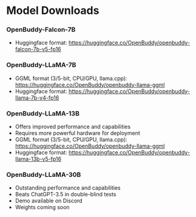 # Model Downloads


### OpenBuddy-Falcon-7B

- Huggingface format: https://huggingface.co/OpenBuddy/openbuddy-falcon-7b-v5-fp16

### OpenBuddy-LLaMA-7B

- GGML format (3/5-bit, CPU/GPU, llama.cpp): https://huggingface.co/OpenBuddy/openbuddy-llama-ggml
- Huggingface format: https://huggingface.co/OpenBuddy/openbuddy-llama-7b-v4-fp16

### OpenBuddy-LLaMA-13B

- Offers improved performance and capabilities
- Requires more powerful hardware for deployment
- GGML format (3/5-bit, CPU/GPU, llama.cpp): https://huggingface.co/OpenBuddy/openbuddy-llama-ggml
- Huggingface format: https://huggingface.co/OpenBuddy/openbuddy-llama-13b-v5-fp16

### OpenBuddy-LLaMA-30B

- Outstanding performance and capabilities
- Beats ChatGPT-3.5 in double-blind tests
- Demo available on Discord
- Weights coming soon